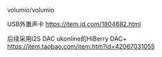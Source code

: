 volumio/volumio
  
USB外置声卡
https://item.jd.com/1804882.html

后续采用I2S DAC
ukonline的HiBerry DAC+
https://item.taobao.com/item.htm?id=42067031055

